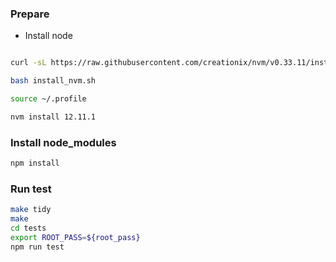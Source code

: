 ### Prepare
- Install node
```bash

curl -sL https://raw.githubusercontent.com/creationix/nvm/v0.33.11/install.sh -o install_nvm.sh

bash install_nvm.sh

source ~/.profile

nvm install 12.11.1
```

### Install node_modules
```bash
npm install
```

### Run test

```bash
make tidy
make
cd tests
export ROOT_PASS=${root_pass}
npm run test
```
